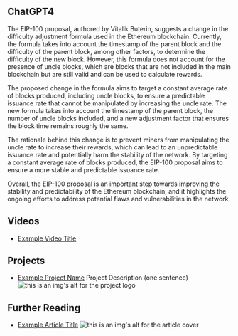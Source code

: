 ## ChatGPT4

The EIP-100 proposal, authored by Vitalik Buterin, suggests a change in the difficulty adjustment formula used in the Ethereum blockchain. Currently, the formula takes into account the timestamp of the parent block and the difficulty of the parent block, among other factors, to determine the difficulty of the new block. However, this formula does not account for the presence of uncle blocks, which are blocks that are not included in the main blockchain but are still valid and can be used to calculate rewards.

The proposed change in the formula aims to target a constant average rate of blocks produced, including uncle blocks, to ensure a predictable issuance rate that cannot be manipulated by increasing the uncle rate. The new formula takes into account the timestamp of the parent block, the number of uncle blocks included, and a new adjustment factor that ensures the block time remains roughly the same.

The rationale behind this change is to prevent miners from manipulating the uncle rate to increase their rewards, which can lead to an unpredictable issuance rate and potentially harm the stability of the network. By targeting a constant average rate of blocks produced, the EIP-100 proposal aims to ensure a more stable and predictable issuance rate.

Overall, the EIP-100 proposal is an important step towards improving the stability and predictability of the Ethereum blockchain, and it highlights the ongoing efforts to address potential flaws and vulnerabilities in the network.

## Videos

- [Example Video Title](https://www.youtube.com/watch?v=TDGq4aeevgY)

## Projects

- [Example Project Name](https://xxxx.xxx/xxxxx) Project Description (one sentence) ![this is an img's alt for the project logo](https://xxxx.xxx/project-logo.xxx)

## Further Reading

- [Example Article Title](https://xxxx.xxx/xxxxx) ![this is an img's alt for the article cover](https://xxxx.xxx/article-cover.xxx)

